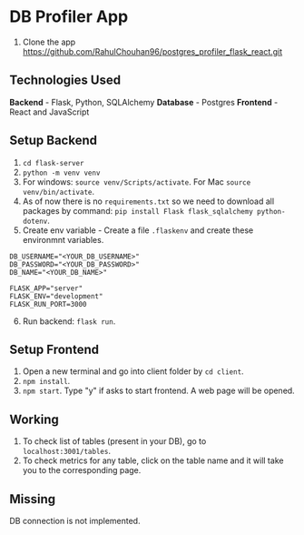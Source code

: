 # DB Profiler App

1. Clone the app https://github.com/RahulChouhan96/postgres_profiler_flask_react.git


## Technologies Used
**Backend** - Flask, Python, SQLAlchemy
**Database** - Postgres
**Frontend** - React and JavaScript

## Setup Backend
1. `cd flask-server`
2. `python -m venv venv`
3. For windows: `source venv/Scripts/activate`. For Mac `source venv/bin/activate`.
4. As of now there is no `requirements.txt` so we need to download all packages by command: `pip install Flask flask_sqlalchemy python-dotenv`.
5. Create env variable - Create a file `.flaskenv` and create these environmnt variables.

```
DB_USERNAME="<YOUR_DB_USERNAME>"
DB_PASSWORD="<YOUR_DB_PASSWORD>"
DB_NAME="<YOUR_DB_NAME>"

FLASK_APP="server"
FLASK_ENV="development"
FLASK_RUN_PORT=3000
```

6. Run backend: `flask run`.

## Setup Frontend
1. Open a new terminal and go into client folder by `cd client`.
2. `npm install`.
3. `npm start`. Type "y" if asks to start frontend. A web page will be opened.

## Working
1. To check list of tables (present in your DB), go to `localhost:3001/tables`.
2. To check metrics for any table, click on the table name and it will take you to the corresponding page.

## Missing
DB connection is not implemented.
